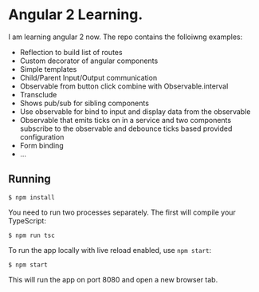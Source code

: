 # Angular 2 Learning. 

I am learning angular 2 now. The repo contains the folloiwng examples:
- Reflection to build list of routes
- Custom decorator of angular components
- Simple templates 
- Child/Parent Input/Output communication
- Observable from button click combine with Observable.interval
- Transclude
- Shows pub/sub for sibling components
- Use observable for bind to input and display data from the observable
- Observable that emits ticks on in a service and two components subscribe to the observable and debounce ticks based provided configuration
- Form binding
- ...


## Running

```
$ npm install
```

You need to run two processes separately. The first will compile your TypeScript:

```
$ npm run tsc
```

To run the app locally with live reload enabled, use `npm start`:

```
$ npm start
```

This will run the app on port 8080 and open a new browser tab.
